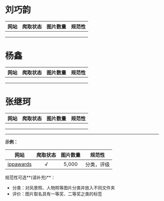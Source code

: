 # 刘巧韵

| 网站 | 爬取状态 | 图片数量 | 规范性 |
| :--: | :------: | :------: | :----: |
|      |          |          |        |
|      |          |          |        |
|      |          |          |        |



# 杨鑫

| 网站 | 爬取状态 | 图片数量 | 规范性 |
| :--: | :------: | :------: | :----: |
|      |          |          |        |
|      |          |          |        |
|      |          |          |        |



# 张继珂

| 网站 | 爬取状态 | 图片数量 | 规范性 |
| :--: | :------: | :------: | :----: |
|      |          |          |        |
|      |          |          |        |
|      |          |          |        |





***

**示例：**

|                   网站                    | 爬取状态 | 图片数量 |   规范性   |
| :---------------------------------------: | :------: | :------: | :--------: |
| [ippawards]("https://www.ippawards.com/") |    √     |  5,000   | 分类，评级 |

规范性可选**(请补充)**：

* 分类：对风景照、人物照等图片分类并放入不同文件夹
* 评价：图片取名具有一等奖、二等奖之类的标签


